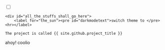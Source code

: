 <html><head></head><body>

<!--[//]: # (possibly a comment-->	<input type="checkbox" id="the_sun"/>
	<div id="all_the_stuffs_shall_go_here">
		<label for="the_sun"><pre id="darkmodetext">switch theme to </pre><hr></label>
<!--)-->
    The project is called {{ site.github.project_title }} 
ahoy!
coolio

</div></body></html>

